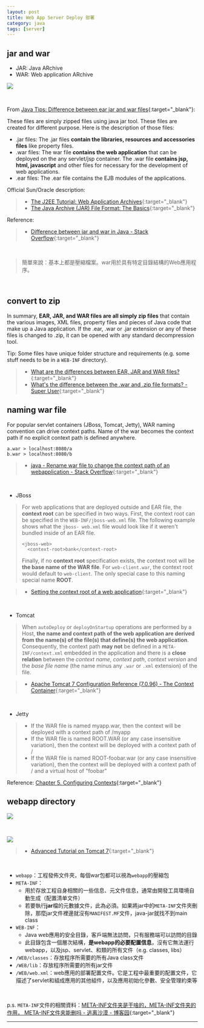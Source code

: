 ```yaml
---
layout: post
title: Web App Server Deploy 部署
category: java
tags: [server]
---
```


## jar and war

- JAR: Java ARchive
- WAR: Web application ARchive

![](http://www.hauchenglee.com/assets/images/java/jar-war-ear.png)

<br>

From [Java Tips: Difference between ear jar and war files](https://www.java-tips.org/java-ee-tips-100042/17-enterprise-java-beans/1994-difference-between-ear-jar-and-war-files.html){:target="_blank"}:

These files are simply zipped files using java jar tool. These files are created for different purpose. 
Here is the description of those files:
- .jar files: The .jar files **contain the libraries, resources and accessories files** like property files.
- .war files: The war file **contains the web application** that can be deployed on the any servlet/jsp container.
The .war file **contains jsp, html, javascript** and other files for necessary for the development of web applications.
- .ear files: The .ear file contains the EJB modules of the applications.

Official Sun/Oracle description:
> - [The J2EE Tutorial: Web Application Archives](https://web.archive.org/web/20120626020019/http://java.sun.com/j2ee/tutorial/1_3-fcs/doc/WCC3.html){:target="_blank"}
> - [The Java Archive (JAR) File Format: The Basics](https://web.archive.org/web/20120626012843/http://java.sun.com/developer/Books/javaprogramming/JAR/basics){:target="_blank"}

Reference:
> - [Difference between jar and war in Java - Stack Overflow](https://stackoverflow.com/questions/5871053/difference-between-jar-and-war-in-java){:target="_blank"}

<br>

> 簡單來說：基本上都是壓縮檔案。war用於具有特定目錄結構的Web應用程序。

<br>

## convert to zip

In summary, **EAR, JAR, and WAR files are all simply zip files** that contain the various images, XML files,
property files and pieces of Java code that make up a Java application. If the .ear, .war or .jar extension or any of 
these files is changed to .zip, it can be opened with any standard decompression tool.

Tip: Some files have unique folder structure and requirements (e.g. some stuff needs to be in a `WEB-INF` directory).

> - [What are the differences between EAR, JAR and WAR files?](https://www.theserverside.com/feature/What-are-the-differences-between-EAR-JAR-and-WAR-files){:target="_blank"}
> - [What's the difference between the .war and .zip file formats? - Super User](https://superuser.com/questions/274229/whats-the-difference-between-the-war-and-zip-file-formats){:target="_blank"}

## naming war file

For popular servlet containers (JBoss, Tomcat, Jetty), WAR naming convention can drive context paths.
Name of the war becomes the context path if no explicit context path is defined anywhere.

```
a.war > localhost:8080/a
b.war > localhost:8080/b
```

> - [java - Rename war file to change the context path of an webapplication - Stack Overflow](https://stackoverflow.com/questions/33958635/rename-war-file-to-change-the-context-path-of-an-webapplication){:target="_blank"}

<br>

- JBoss

> For web applications that are deployed outside and EAR file, the **context root** can be specified in two ways. First, 
> the context root can be specified in the `WEB-INF/jboss-web.xml` file. The following example shows what the `jboss-
> web.xml` file would look like if it weren't bundled inside of an EAR file.
>
> ```
> <jboss-web>
>   <context-root>bank</context-root>
> ```
>
> Finally, if no **context root** specification exists, the context root will be **the base name of the WAR file**. For `web-client.war`, 
> the context root would default to `web-client`. The only special case to this naming special name **ROOT**.

> - [Setting the context root of a web application](https://docs.jboss.org/jbossas/guides/webguide/r2/en/html/ch06.html){:target="_blank"}

<br>

- Tomcat

> When `autoDeploy` or `deployOnStartup` operations are performed by a Host, **the name and context path of the web application are derived from the name(s) of the file(s) 
> that define(s) the web application**. Consequently, the context path **may not** be defined in a `META-INF/context.xml` embedded in the application and there is a **close 
> relation** between the *context name*, *context path*, *context version* and the *base file name* (the name minus any `.war` or `.xml` extension) of the file.

> - [Apache Tomcat 7 Configuration Reference (7.0.96) - The Context Container](https://tomcat.apache.org/tomcat-7.0-doc/config/context.html#Naming){:target="_blank"}

<br>

- Jetty

> - If the WAR file is named myapp.war, then the context will be deployed with a context path of /myapp
> - If the WAR file is named ROOT.WAR (or any case insensitive variation), then the context will be deployed with a context path of /
> - If the WAR file is named ROOT-foobar.war (or any case insensitive variation), then the context will be deployed with a context path of / 
>   and a virtual host of "foobar"

Reference: [Chapter 5. Configuring Contexts](http://www.eclipse.org/jetty/documentation/current/configuring-contexts.html){:target="_blank"}

## webapp directory

![](http://www.hauchenglee.com/assets/images/java/webapp-intellij-directory.png)

<br>

![](http://www.hauchenglee.com/assets/images/java/webapp-directory-structure.png)

> - [Advanced Tutorial on Tomcat 7](https://www.ntu.edu.sg/home/ehchua/programming/howto/Tomcat_More.html){:target="_blank"}

<br>

- `webapp`：工程發佈文件夾，每個war包都可以視為`webapp`的壓縮包
- `META-INF`：
   - 用於存放工程自身相關的一些信息、元文件信息，通常由開發工具環境自動生成（配置清单文件）
   - 若要執行**jar**檔的元數據文件，此為必須。如果將jar中的`META-INF`文件夾刪除，那麼jar文件裡邊就沒有`MANIFEST.MF`文件，java-jar就找不到main class
- `WEB-INF`：
   - Java web應用的安全目錄，客戶端無法訪問，只有服務端可以訪問的目錄
   - 此目錄包含一個層次結構，**是webapp的必要配置信息**，沒有它無法運行webapp，以及jsp、servlet、和類的所有文件（e.g. classes, libs）
- `/WEB/classes`：存放程序所需要的所有Java class文件
- `/WEB/lib`：存放程序所需要的所有jar文件
- `/WEB/web.xml`：web應用的部署配置文件。它是工程中最重要的配置文件，它描述了servlet和組成應用的其他組件，以及應用初始化參數、安全管理約束等

<br>

p.s. `META-INF`文件的相關資料：[META-INF文件夹是干啥的，META-INF文件夹的作用， META-INF文件夹能删吗 - 逃离沙漠 - 博客园](https://www.cnblogs.com/demingblog/p/5653844.html){:target="_blank"}

---
